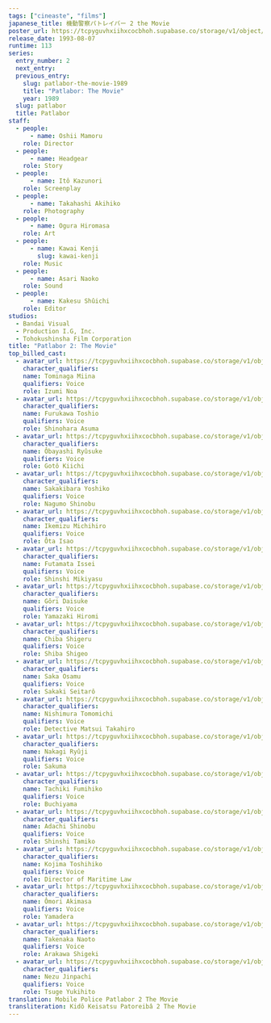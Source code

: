 ```yaml
---
tags: ["cineaste", "films"]
japanese_title: 機動警察パトレイバー 2 the Movie
poster_url: https://tcpyguvhxiihxcocbhoh.supabase.co/storage/v1/object/public/godzilla-cineaste-public/content/films/patlabor-2-the-movie-1993/posters/patlabor-2-the-movie-1993.jpg
release_date: 1993-08-07
runtime: 113
series:
  entry_number: 2
  next_entry:
  previous_entry:
    slug: patlabor-the-movie-1989
    title: "Patlabor: The Movie"
    year: 1989
  slug: patlabor
  title: Patlabor
staff:
  - people:
      - name: Oshii Mamoru
    role: Director
  - people:
      - name: Headgear
    role: Story
  - people:
      - name: Itô Kazunori
    role: Screenplay
  - people:
      - name: Takahashi Akihiko
    role: Photography
  - people:
      - name: Ogura Hiromasa
    role: Art
  - people:
      - name: Kawai Kenji
        slug: kawai-kenji
    role: Music
  - people:
      - name: Asari Naoko
    role: Sound
  - people:
      - name: Kakesu Shûichi
    role: Editor
studios:
  - Bandai Visual
  - Production I.G, Inc.
  - Tohokushinsha Film Corporation
title: "Patlabor 2: The Movie"
top_billed_cast:
  - avatar_url: https://tcpyguvhxiihxcocbhoh.supabase.co/storage/v1/object/public/godzilla-cineaste-public/content/films/patlabor-2-the-movie-1993/cast-avatars/miina-tominaga-0.jpg
    character_qualifiers:
    name: Tominaga Miina
    qualifiers: Voice
    role: Izumi Noa
  - avatar_url: https://tcpyguvhxiihxcocbhoh.supabase.co/storage/v1/object/public/godzilla-cineaste-public/content/films/patlabor-2-the-movie-1993/cast-avatars/toshio-furukawa-0.jpg
    character_qualifiers:
    name: Furukawa Toshio
    qualifiers: Voice
    role: Shinohara Asuma
  - avatar_url: https://tcpyguvhxiihxcocbhoh.supabase.co/storage/v1/object/public/godzilla-cineaste-public/content/films/patlabor-2-the-movie-1993/cast-avatars/ryusuke-obayashi-0.jpg
    character_qualifiers:
    name: Ôbayashi Ryûsuke
    qualifiers: Voice
    role: Gotô Kiichi
  - avatar_url: https://tcpyguvhxiihxcocbhoh.supabase.co/storage/v1/object/public/godzilla-cineaste-public/content/films/patlabor-2-the-movie-1993/cast-avatars/yoshiko-sakakibara-0.jpg
    character_qualifiers:
    name: Sakakibara Yoshiko
    qualifiers: Voice
    role: Nagumo Shinobu
  - avatar_url: https://tcpyguvhxiihxcocbhoh.supabase.co/storage/v1/object/public/godzilla-cineaste-public/content/films/patlabor-2-the-movie-1993/cast-avatars/michihiro-ikemizu-0.jpg
    character_qualifiers:
    name: Ikemizu Michihiro
    qualifiers: Voice
    role: Ôta Isao
  - avatar_url: https://tcpyguvhxiihxcocbhoh.supabase.co/storage/v1/object/public/godzilla-cineaste-public/content/films/patlabor-2-the-movie-1993/cast-avatars/issei-futamata-0.jpg
    character_qualifiers:
    name: Futamata Issei
    qualifiers: Voice
    role: Shinshi Mikiyasu
  - avatar_url: https://tcpyguvhxiihxcocbhoh.supabase.co/storage/v1/object/public/godzilla-cineaste-public/content/films/patlabor-2-the-movie-1993/cast-avatars/daisuke-gori-0.jpg
    character_qualifiers:
    name: Gôri Daisuke
    qualifiers: Voice
    role: Yamazaki Hiromi
  - avatar_url: https://tcpyguvhxiihxcocbhoh.supabase.co/storage/v1/object/public/godzilla-cineaste-public/content/films/patlabor-2-the-movie-1993/cast-avatars/shigeru-chiba-0.jpg
    character_qualifiers:
    name: Chiba Shigeru
    qualifiers: Voice
    role: Shiba Shigeo
  - avatar_url: https://tcpyguvhxiihxcocbhoh.supabase.co/storage/v1/object/public/godzilla-cineaste-public/content/films/patlabor-2-the-movie-1993/cast-avatars/osamu-saka-0.jpg
    character_qualifiers:
    name: Saka Osamu
    qualifiers: Voice
    role: Sakaki Seitarô
  - avatar_url: https://tcpyguvhxiihxcocbhoh.supabase.co/storage/v1/object/public/godzilla-cineaste-public/content/films/patlabor-2-the-movie-1993/cast-avatars/tomomichi-nishimura-0.jpg
    character_qualifiers:
    name: Nishimura Tomomichi
    qualifiers: Voice
    role: Detective Matsui Takahiro
  - avatar_url: https://tcpyguvhxiihxcocbhoh.supabase.co/storage/v1/object/public/godzilla-cineaste-public/content/films/patlabor-2-the-movie-1993/cast-avatars/ryuji-nakagi-0.jpg
    character_qualifiers:
    name: Nakagi Ryûji
    qualifiers: Voice
    role: Sakuma
  - avatar_url: https://tcpyguvhxiihxcocbhoh.supabase.co/storage/v1/object/public/godzilla-cineaste-public/content/films/patlabor-2-the-movie-1993/cast-avatars/fumihiko-tachiki-0.jpg
    character_qualifiers:
    name: Tachiki Fumihiko
    qualifiers: Voice
    role: Buchiyama
  - avatar_url: https://tcpyguvhxiihxcocbhoh.supabase.co/storage/v1/object/public/godzilla-cineaste-public/content/films/patlabor-2-the-movie-1993/cast-avatars/shinobu-adachi-0.jpg
    character_qualifiers:
    name: Adachi Shinobu
    qualifiers: Voice
    role: Shinshi Tamiko
  - avatar_url: https://tcpyguvhxiihxcocbhoh.supabase.co/storage/v1/object/public/godzilla-cineaste-public/content/films/patlabor-2-the-movie-1993/cast-avatars/toshihiko-kojima-0.jpg
    character_qualifiers:
    name: Kojima Toshihiko
    qualifiers: Voice
    role: Director of Maritime Law
  - avatar_url: https://tcpyguvhxiihxcocbhoh.supabase.co/storage/v1/object/public/godzilla-cineaste-public/content/films/patlabor-2-the-movie-1993/cast-avatars/akimasa-omori-0.jpg
    character_qualifiers:
    name: Ômori Akimasa
    qualifiers: Voice
    role: Yamadera
  - avatar_url: https://tcpyguvhxiihxcocbhoh.supabase.co/storage/v1/object/public/godzilla-cineaste-public/content/films/patlabor-2-the-movie-1993/cast-avatars/naoto-takenaka-0.jpg
    character_qualifiers:
    name: Takenaka Naoto
    qualifiers: Voice
    role: Arakawa Shigeki
  - avatar_url: https://tcpyguvhxiihxcocbhoh.supabase.co/storage/v1/object/public/godzilla-cineaste-public/content/films/patlabor-2-the-movie-1993/cast-avatars/jinpachi-nezu-0.jpg
    character_qualifiers:
    name: Nezu Jinpachi
    qualifiers: Voice
    role: Tsuge Yukihito
translation: Mobile Police Patlabor 2 The Movie
transliteration: Kidô Keisatsu Patoreibâ 2 The Movie
---
```

